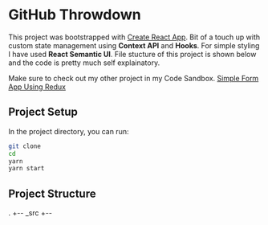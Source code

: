 # GitHub Throwdown

This project was bootstrapped with [Create React App](https://github.com/facebook/create-react-app). Bit of a touch up with custom state management using **Context API** and **Hooks**. For simple styling I have used **React Semantic UI**. File stucture of this project is shown below and the code is pretty much self explainatory.<br/>

Make sure to check out my other project in my Code Sandbox. [Simple Form App Using Redux](https://codesandbox.io/s/github/chinthy217/SmashTaps)

## Project Setup

In the project directory, you can run:

```bash
git clone
cd
yarn
yarn start
```

## Project Structure

.
+-- \_src
+--
